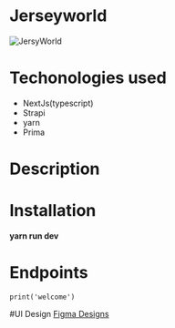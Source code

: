# Jerseyworld
![JersyWorld]('../../logo.jpeg')

# Techonologies used
- NextJs(typescript)
- Strapi
- yarn
- Prima

# Description


# Installation
**yarn run dev**

# Endpoints
`
    print('welcome')
`

#UI Design
[Figma Designs](https://www.figma.com/file/Yogk78RsohfUSYoja6tUJx/Jersey-world?node-id=15%3A1341)